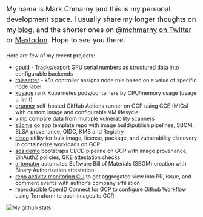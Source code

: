 <p style="font-size: 1.30em; line-height: 150%;">My name is Mark Chmarny and this is my personal development space. I usually share my longer thoughts on my <a href="https://blog.chmarny.com">blog</a>, and the shorter ones on <a href="https://twitter.com/mchmarny">@mchmarny on Twitter</a> or <a rel="me" href="https://fosstodon.org/@mchmarny">Mastodon</a>. Hope to see you there.</p>

Here are few of my recent projects:

* [gpuid](https://github.com/mchmarny/gpuid) - Tracks/export GPU serial numbers as structured data into configurable backends
* [rolesetter](https://github.com/mchmarny/rolesetter) - k8s controller assigns node role based on a value of specific node label
* [kusage](https://github.com/mchmarny/kusage) rank Kubernetes pods/containers by CPU/memory usage (usage ÷ limit)
* [grunner](https://github.com/mchmarny/grunner) self-hosted GitHub Actions runner on GCP using GCE (MIGs) with custom image and configurable VM lifesycle
* [vimp](https://github.com/mchmarny/vimp) compare data from multiple vulnerability scanners
* [s3cme](https://github.com/mchmarny/s3cme) go app template repo with image build/publish pipelines, SBOM, SLSA provenance, OIDC, KMS and Registry
* [disco](https://github.com/mchmarny/disco) utility for bulk image, license, package, and vulnerability discovery in containerize workloads on GCP
* [sds demo](https://github.com/mchmarny/sds-demo) bootstraps CI/CD pipeline on GCP with image provenance, BinAuthZ policies, GKE attestation checks
* [artomator](https://github.com/mchmarny/artomator) automates Software Bill of Materials (SBOM) creation with Binary Authorization attestation
* [repo activity monitoring CLI](https://github.com/mchmarny/dctl) to get aggregated view into PR, issue, and comment events with author's company affiliation
* [reproducible OpenID Connect for GCP](https://github.com/mchmarny/oidc-for-gcp-using-terraform) to configure Github Workflow using Terraform to push images to GCR


![My github stats](https://github-readme-stats.vercel.app/api?username=mchmarny&show_icons=true&theme=dark&count_private=true)
